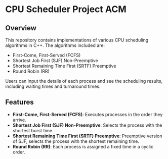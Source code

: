 # CPU Scheduler Project ACM

## Overview

This repository contains implementations of various CPU scheduling algorithms in C++. The algorithms included are:
- First-Come, First-Served (FCFS)
- Shortest Job First (SJF) Non-Preemptive
- Shortest Remaining Time First (SRTF) Preemptive
- Round Robin (RR)

Users can input the details of each process and see the scheduling results, including waiting times and turnaround times.

## Features

- **First-Come, First-Served (FCFS)**: Executes processes in the order they arrive.
- **Shortest Job First (SJF) Non-Preemptive**: Selects the process with the shortest burst time.
- **Shortest Remaining Time First (SRTF) Preemptive**: Preemptive version of SJF, selects the process with the shortest remaining time.
- **Round Robin (RR)**: Each process is assigned a fixed time in a cyclic order.
